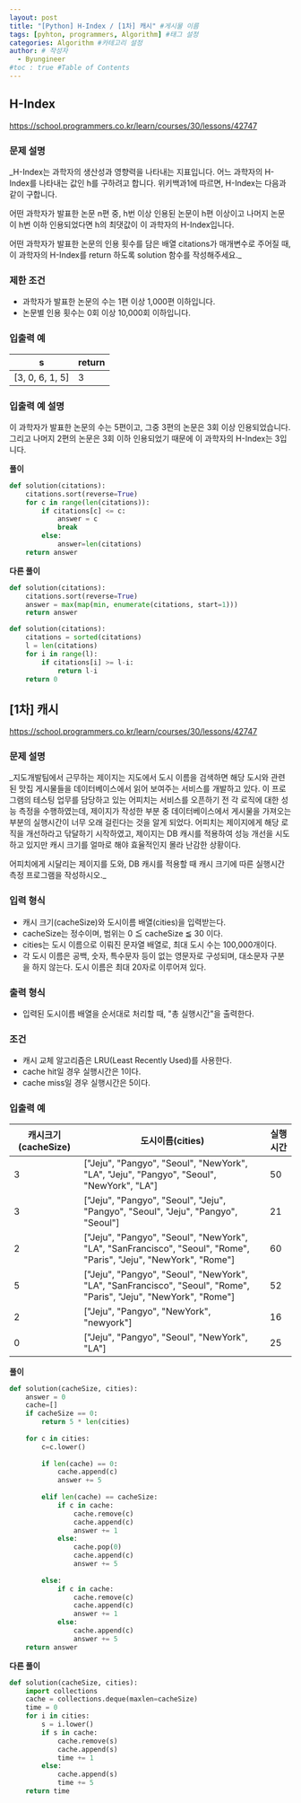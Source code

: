 ```yaml
---
layout: post
title: "[Python] H-Index / [1차] 캐시" #게시물 이름
tags: [pyhton, programmers, Algorithm] #태그 설정
categories: Algorithm #카테고리 설정
author: # 작성자
  - Byungineer
#toc : true #Table of Contents
---
```


## H-Index
<https://school.programmers.co.kr/learn/courses/30/lessons/42747>

### 문제 설명
_H-Index는 과학자의 생산성과 영향력을 나타내는 지표입니다. 어느 과학자의 H-Index를 나타내는 값인 h를 구하려고 합니다. 위키백과1에 따르면, H-Index는 다음과 같이 구합니다.

어떤 과학자가 발표한 논문 n편 중, h번 이상 인용된 논문이 h편 이상이고 나머지 논문이 h번 이하 인용되었다면 h의 최댓값이 이 과학자의 H-Index입니다.

어떤 과학자가 발표한 논문의 인용 횟수를 담은 배열 citations가 매개변수로 주어질 때, 이 과학자의 H-Index를 return 하도록 solution 함수를 작성해주세요._

### 제한 조건
- 과학자가 발표한 논문의 수는 1편 이상 1,000편 이하입니다.
- 논문별 인용 횟수는 0회 이상 10,000회 이하입니다.

### 입출력 예

s                     | return
--------------------- | ---------------------
[3, 0, 6, 1, 5]       | 3

### 입출력 예 설명
이 과학자가 발표한 논문의 수는 5편이고, 그중 3편의 논문은 3회 이상 인용되었습니다. 그리고 나머지 2편의 논문은 3회 이하 인용되었기 때문에 이 과학자의 H-Index는 3입니다.

**풀이**
```python
def solution(citations):
    citations.sort(reverse=True)
    for c in range(len(citations)):
        if citations[c] <= c:
            answer = c
            break
        else:
            answer=len(citations)
    return answer
```

**다른 풀이**
```python
def solution(citations):
    citations.sort(reverse=True)
    answer = max(map(min, enumerate(citations, start=1)))
    return answer

def solution(citations):
    citations = sorted(citations)
    l = len(citations)
    for i in range(l):
        if citations[i] >= l-i:
            return l-i
    return 0
```

## [1차] 캐시
<https://school.programmers.co.kr/learn/courses/30/lessons/42747>

### 문제 설명
_지도개발팀에서 근무하는 제이지는 지도에서 도시 이름을 검색하면 해당 도시와 관련된 맛집 게시물들을 데이터베이스에서 읽어 보여주는 서비스를 개발하고 있다.
이 프로그램의 테스팅 업무를 담당하고 있는 어피치는 서비스를 오픈하기 전 각 로직에 대한 성능 측정을 수행하였는데, 제이지가 작성한 부분 중 데이터베이스에서 게시물을 가져오는 부분의 실행시간이 너무 오래 걸린다는 것을 알게 되었다.
어피치는 제이지에게 해당 로직을 개선하라고 닦달하기 시작하였고, 제이지는 DB 캐시를 적용하여 성능 개선을 시도하고 있지만 캐시 크기를 얼마로 해야 효율적인지 몰라 난감한 상황이다.

어피치에게 시달리는 제이지를 도와, DB 캐시를 적용할 때 캐시 크기에 따른 실행시간 측정 프로그램을 작성하시오._

### 입력 형식
- 캐시 크기(cacheSize)와 도시이름 배열(cities)을 입력받는다.
- cacheSize는 정수이며, 범위는 0 ≦ cacheSize ≦ 30 이다.
- cities는 도시 이름으로 이뤄진 문자열 배열로, 최대 도시 수는 100,000개이다.
- 각 도시 이름은 공백, 숫자, 특수문자 등이 없는 영문자로 구성되며, 대소문자 구분을 하지 않는다. 도시 이름은 최대 20자로 이루어져 있다.

### 출력 형식
- 입력된 도시이름 배열을 순서대로 처리할 때, "총 실행시간"을 출력한다.

### 조건
- 캐시 교체 알고리즘은 LRU(Least Recently Used)를 사용한다.
- cache hit일 경우 실행시간은 1이다.
- cache miss일 경우 실행시간은 5이다.

### 입출력 예

캐시크기(cacheSize)   | 도시이름(cities)       | 실행시간
--------------------- | --------------------- | ---------------------
3                     |["Jeju", "Pangyo", "Seoul", "NewYork", "LA", "Jeju", "Pangyo", "Seoul", "NewYork", "LA"] | 50
3                     |["Jeju", "Pangyo", "Seoul", "Jeju", "Pangyo", "Seoul", "Jeju", "Pangyo", "Seoul"] | 21
2                     |["Jeju", "Pangyo", "Seoul", "NewYork", "LA", "SanFrancisco", "Seoul", "Rome", "Paris", "Jeju", "NewYork", "Rome"] | 60
5                     |["Jeju", "Pangyo", "Seoul", "NewYork", "LA", "SanFrancisco", "Seoul", "Rome", "Paris", "Jeju", "NewYork", "Rome"] | 52
2                     |["Jeju", "Pangyo", "NewYork", "newyork"] | 16
0                     |["Jeju", "Pangyo", "Seoul", "NewYork", "LA"] | 25


**풀이**
```python
def solution(cacheSize, cities):
    answer = 0
    cache=[]
    if cacheSize == 0:
        return 5 * len(cities)
        
    for c in cities:
        c=c.lower()
        
        if len(cache) == 0:
            cache.append(c)
            answer += 5
            
        elif len(cache) == cacheSize:
            if c in cache:
                cache.remove(c)
                cache.append(c)
                answer += 1         
            else:
                cache.pop(0)
                cache.append(c)
                answer += 5   
                
        else:
            if c in cache:
                cache.remove(c)
                cache.append(c)
                answer += 1
            else:
                cache.append(c)
                answer += 5
    return answer
```

**다른 풀이**
```python
def solution(cacheSize, cities):
    import collections
    cache = collections.deque(maxlen=cacheSize)
    time = 0
    for i in cities:
        s = i.lower()
        if s in cache:
            cache.remove(s)
            cache.append(s)
            time += 1
        else:
            cache.append(s)
            time += 5
    return time
```
